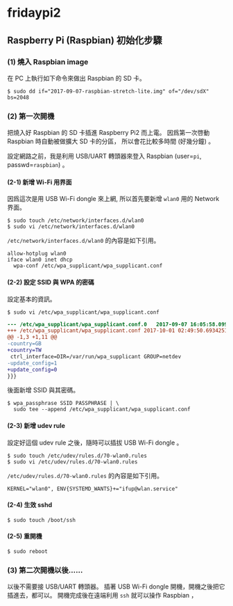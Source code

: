 # fridaypi2

## Raspberry Pi (Raspbian) 初始化步驟



### (1) 燒入 Raspbian image

在 PC 上執行如下命令來做出 Raspbian 的 SD 卡。

```
$ sudo dd if="2017-09-07-raspbian-stretch-lite.img" of="/dev/sdX" bs=2048
```



### (2) 第一次開機

把燒入好 Raspbian 的 SD 卡插進 Raspberry Pi2 而上電。
因爲第一次啓動 Raspbian 時自動被做擴大 SD 卡的分區，
所以會花比較多時間 (好幾分鐘) 。

設定網路之前，我是利用 USB/UART 轉頭器來登入
Raspbian (user=```pi```, passwd=```raspbian```) 。



#### (2-1) 新增 Wi-Fi 用界面

因爲這次是用 USB Wi-Fi dongle 來上網,
所以首先要新增 ```wlan0``` 用的 Network 界面。

```console
$ sudo touch /etc/network/interfaces.d/wlan0
$ sudo vi /etc/network/interfaces.d/wlan0
```

```/etc/network/interfaces.d/wlan0``` 的內容是如下引用。

```
allow-hotplug wlan0
iface wlan0 inet dhcp
  wpa-conf /etc/wpa_supplicant/wpa_supplicant.conf
```



#### (2-2) 設定 SSID 與 WPA 的密碼

設定基本的資訊。

```console
$ sudo vi /etc/wpa_supplicant/wpa_supplicant.conf
```

```diff
--- /etc/wpa_supplicant/wpa_supplicant.conf.0	2017-09-07 16:05:58.099999735 +0000
+++ /etc/wpa_supplicant/wpa_supplicant.conf	2017-10-01 02:49:50.693425111 +0000
@@ -1,3 +1,11 @@
-country=GB
+country=TW
 ctrl_interface=DIR=/var/run/wpa_supplicant GROUP=netdev
-update_config=1
+update_config=0
}}}
```

後面新增 SSID 與其密碼。

```console
$ wpa_passphrase SSID PASSPHRASE | \
  sudo tee --append /etc/wpa_supplicant/wpa_supplicant.conf
```



#### (2-3) 新增 udev rule

設定好這個 udev rule 之後，隨時可以插拔 USB Wi-Fi dongle 。

```console
$ sudo touch /etc/udev/rules.d/70-wlan0.rules
$ sudo vi /etc/udev/rules.d/70-wlan0.rules
```

```/etc/udev/rules.d/70-wlan0.rules``` 的內容是如下引用。

```
KERNEL="wlan0", ENV{SYSTEMD_WANTS}+="ifup@wlan.service"
```


#### (2-4) 生效 sshd

```console
$ sudo touch /boot/ssh
```



#### (2-5) 重開機

```console
$ sudo reboot
```



### (3) 第二次開機以後……

以後不需要接 USB/UART 轉頭器。
插著 USB Wi-Fi dongle 開機，開機之後把它插進去，都可以。
開機完成後在遠端利用 ```ssh``` 就可以操作 Raspbian ，

